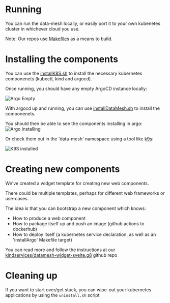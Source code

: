 # Running

You can run the data-mesh locally, or easily port it to your own kubenetes cluster in whichever cloud you use.

Note: Our repos use [Makefile](https://opensource.com/article/18/8/what-how-makefile)s as a means to build.


# Installing the components

You can use the [installK8S.sh](./installK8S.sh) to install the necessary kubernetes componenets (kubectl, kind and argocd).

Once running, you should have any empty ArgoCD instance locally:

![Argo Empty](./argo-empty.png)

With argocd up and running, you can use [installDataMesh.sh](./installDataMesh.sh) to install the componenets.

You should then be able to see the components installing in argo:
![Argo Installing](./argo-installing.png)

Or check them out in the 'data-mesh' namespace using a tool like [k9s](https://k9scli.io/):

![K9S installed](./k9s-installed.png)


# Creating new components

We've created a widget template for creating new web components.

There could be multiple templates, perhaps for different web frameworks or use-cases.

The idea is that you can bootstrap a new component which knows:
 * How to produce a web component
 * How to package itself up and push an image (github actions to dockerhub)
 * How to deploy itself (a kubernetes service declaration, as well as an 'installArgo' Makefile target)

 You can read more and follow the instructions at our [kindservices/datamesh-widget-svelte.g8](https://kindservices.github.io/datamesh-widget-svelte.g8/) github repo


# Cleaning up
If you want to start over/get stuck, you can wipe-out your kubernetes applications by using the `uninstall.sh` script
